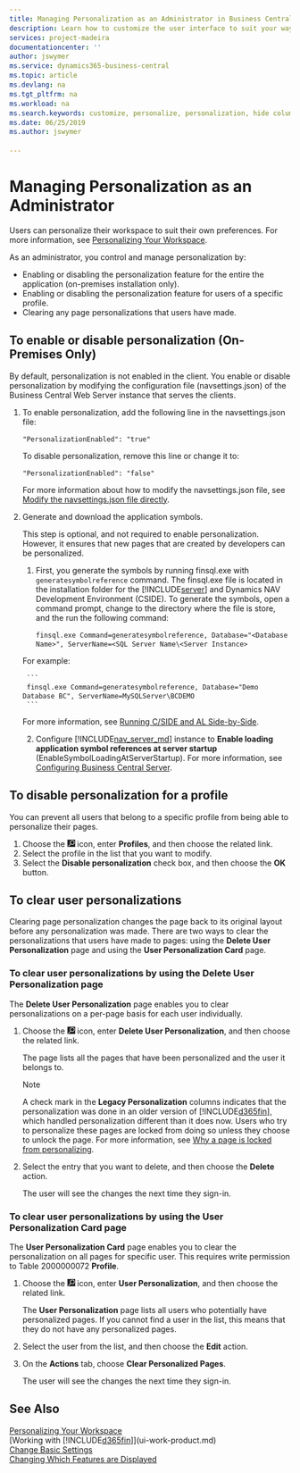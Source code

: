 ```yaml
---
title: Managing Personalization as an Administrator in Business Central | Microsoft Docs
description: Learn how to customize the user interface to suit your way of working.
services: project-madeira
documentationcenter: ''
author: jswymer
ms.service: dynamics365-business-central
ms.topic: article
ms.devlang: na
ms.tgt_pltfrm: na
ms.workload: na
ms.search.keywords: customize, personalize, personalization, hide columns, remove fields, move fields
ms.date: 06/25/2019
ms.author: jswymer

---
```

# Managing Personalization as an Administrator

Users can personalize their workspace to suit their own preferences. For more information, see [Personalizing Your Workspace](ui-personalization-user.md).

As an administrator, you control and manage personalization by:

-   Enabling or disabling the personalization feature for the entire the application (on-premises installation only).
-   Enabling or disabling the personalization feature for users of a specific profile.
-   Clearing any page personalizations that users have made.

## <a name="EnablePersonalization"></a>To enable or disable personalization (On-Premises Only)

By default, personalization is not enabled in the client. You enable or disable personalization by modifying the configuration file (navsettings.json) of the Business Central Web Server instance that serves the clients.

1. To enable personalization, add the following line in the navsettings.json file:

    ```
    "PersonalizationEnabled": "true"
    ```

    To disable personalization, remove this line or change it to:

    ```
    "PersonalizationEnabled": "false"
    ```

    For more information about how to modify the navsettings.json file, see [Modify the navsettings.json file directly](https://docs.microsoft.com/en-us/dynamics365/business-central/dev-itpro/administration/configure-web-server?branch=master#Settings).

2. Generate and download the application symbols.

    This step is optional, and not required to enable personalization. However, it ensures that new pages that are created by developers can be personalized.

    1. First, you generate the symbols by running finsql.exe with `generatesymbolreference` command. The finsql.exe file is located in the installation folder for the [!INCLUDE[server](includes/server.md)] and Dynamics NAV Development Environment (CSIDE). To generate the symbols, open a command prompt, change to the directory where the file is store, and the run the following command:

        ```
        finsql.exe Command=generatesymbolreference, Database="<Database Name>", ServerName=<SQL Server Name\<Server Instance>
        ```
    For example:

        ```
        finsql.exe Command=generatesymbolreference, Database="Demo Database BC", ServerName=MySQLServer\BCDEMO
        ```

    For more information, see [Running C/SIDE and AL Side-by-Side](https://docs.microsoft.com/en-us/dynamics365/business-central/dev-itpro/developer/devenv-running-cside-and-al-side-by-side).

    2. Configure [!INCLUDE[nav_server_md](includes/nav_server_md.md)] instance to **Enable loading application symbol references at server startup** (EnableSymbolLoadingAtServerStartup). For more information, see [Configuring Business Central Server](https://docs.microsoft.com/en-us/dynamics365/business-central/dev-itpro/administration/configure-server-instance#development-settings).

## To disable personalization for a profile

You can prevent all users that belong to a specific profile from being able to personalize their pages.

1. Choose the ![Lightbulb that opens the Tell Me feature](media/ui-search/search_small.png "Tell me what you want to do") icon, enter **Profiles**, and then choose the related link.
2. Select the profile in the list that you want to modify.
3. Select the **Disable personalization** check box, and then choose the **OK** button.

## To clear user personalizations

Clearing page personalization changes the page back to its original layout before any personalization was made. There are two ways to clear the personalizations that users have made to pages: using the **Delete User Personalization** page and using the **User Personalization Card** page.

### To clear user personalizations by using the Delete User Personalization page

The **Delete User Personalization** page enables you to clear personalizations on a per-page basis for each user individually.

1. Choose the ![Lightbulb that opens the Tell Me feature](media/ui-search/search_small.png "Tell me what you want to do") icon, enter **Delete User Personalization**, and then choose the related link.

    The page lists all the pages that have been personalized and the user it belongs to.

    >[!NOTE]
    > A check mark in the **Legacy Personalization** columns indicates that the personalization was done in an older version of [!INCLUDE[d365fin](includes/d365fin_md.md)], which handled personalization different than it does now. Users who try to personalize these pages are locked from doing so unless they choose to unlock the page. For more information, see [Why a page is locked from personalizing](ui-personalization-locked.md).

2. Select the entry that you want to delete, and then choose the **Delete** action.

    The user will see the changes the next time they sign-in.

### To clear user personalizations by using the User Personalization Card page

The **User Personalization Card** page enables you to clear the personalization on all pages for specific user. This requires write permission to Table 2000000072 **Profile**.

1. Choose the ![Lightbulb that opens the Tell Me feature](media/ui-search/search_small.png "Tell me what you want to do") icon, enter **User Personalization**, and then choose the related link.

    The **User Personalization** page lists all users who potentially have personalized pages. If you cannot find a user in the list, this means that they do not have any personalized pages.

2. Select the user from the list, and then choose the **Edit** action.

3. On the **Actions** tab, choose **Clear Personalized Pages**.

    The user will see the changes the next time they sign-in.

## See Also
[Personalizing Your Workspace](ui-personalization-user.md)  
[Working with [!INCLUDE[d365fin](includes/d365fin_md.md)]](ui-work-product.md)  
[Change Basic Settings](ui-change-basic-settings.md)  
[Changing Which Features are Displayed](ui-experiences.md)  
